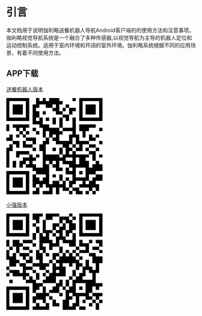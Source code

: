 # 引言

本文档用于说明伽利略送餐机器人导航Android客户端的的使用方法和注意事项。伽利略视觉导航系统是一个融合了多种传感器,以视觉导航为主导的机器人定位和运动控制系统。适用于室内环境和开阔的室外环境。伽利略系统根据不同的应用场景，有着不同使用方法。

## APP下载

[送餐机器人版本](https://bwbot.org/s/t8TsMJ)

![送餐机器人版本](./imgs/app1.png)

[小强版本](https://bwbot.org/s/p85dsw)

![小强版本](./imgs/app2.png)
